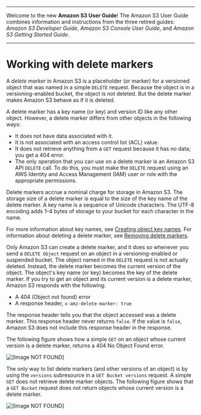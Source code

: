 --------

Welcome to the new **Amazon S3 User Guide**\! The Amazon S3 User Guide combines information and instructions from the three retired guides: *Amazon S3 Developer Guide*, *Amazon S3 Console User Guide*, and *Amazon S3 Getting Started Guide*\.

--------

# Working with delete markers<a name="DeleteMarker"></a>

A *delete marker* in Amazon S3 is a placeholder \(or marker\) for a versioned object that was named in a simple `DELETE` request\. Because the object is in a versioning\-enabled bucket, the object is not deleted\. But the delete marker makes Amazon S3 behave as if it is deleted\. 

A delete marker has a key name \(or key\) and version ID like any other object\. However, a delete marker differs from other objects in the following ways:
+ It does not have data associated with it\.
+ It is not associated with an access control list \(ACL\) value\.
+ It does not retrieve anything from a `GET` request because it has no data; you get a 404 error\.
+ The only operation that you can use on a delete marker is an Amazon S3 API `DELETE` call\. To do this, you must make the `DELETE` request using an AWS Identity and Access Management \(IAM\) user or role with the appropriate permissions\.

Delete markers accrue a nominal charge for storage in Amazon S3\. The storage size of a delete marker is equal to the size of the key name of the delete marker\. A key name is a sequence of Unicode characters\. The UTF\-8 encoding adds 1–4 bytes of storage to your bucket for each character in the name\. 

For more information about key names, see [Creating object key names](object-keys.md)\. For information about deleting a delete marker, see [Removing delete markers](RemDelMarker.md)\.  

Only Amazon S3 can create a delete marker, and it does so whenever you send a `DELETE Object` request on an object in a versioning\-enabled or suspended bucket\. The object named in the `DELETE` request is not actually deleted\. Instead, the delete marker becomes the current version of the object\. The object's key name \(or key\) becomes the key of the delete marker\. If you try to get an object and its current version is a delete marker, Amazon S3 responds with the following:
+ A 404 \(Object not found\) error
+ A response header, `x-amz-delete-marker: true`

The response header tells you that the object accessed was a delete marker\. This response header never returns `false`\. If the value is `false`, Amazon S3 does not include this response header in the response\.

The following figure shows how a simple `GET` on an object whose current version is a delete marker, returns a 404 No Object Found error\.

![\[Image NOT FOUND\]](http://docs.aws.amazon.com/AmazonS3/latest/userguide/images/versioning_DELETE_NoObjectFound.png)

The only way to list delete markers \(and other versions of an object\) is by using the `versions` subresource in a `GET Bucket versions` request\. A simple `GET` does not retrieve delete marker objects\. The following figure shows that a `GET Bucket` request does not return objects whose current version is a delete marker\.

![\[Image NOT FOUND\]](http://docs.aws.amazon.com/AmazonS3/latest/userguide/images/versioning_GETBucketwithDeleteMarkers.png)